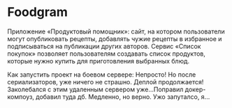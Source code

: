 # Foodgram

Приложение «Продуктовый помощник»: сайт, на котором пользователи могут опубликовать рецепты, добавлять чужие рецепты в избранное и подписываться на публикации других авторов. Сервис «Список покупок» позволяет пользователям создавать список продуктов, которые нужно купить для приготовления выбранных блюд.

Как запустить проект на боевом сервере:
Непросто! Но после сериализаторов, уже ничего не страшно. Деплой продолжается!Заколебался с этим удаленным сервером уже...Поправил докер-компоуз, добавил туда дб. Медленно, но верно. Ужо запуталсо, я...